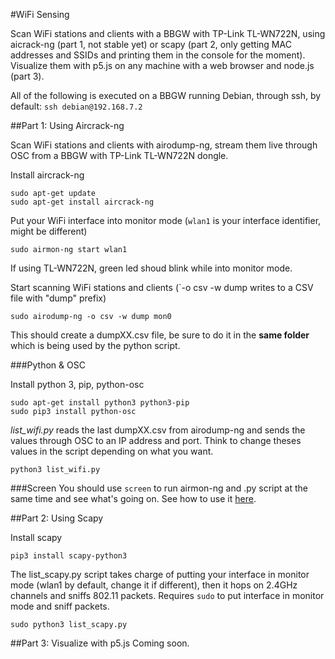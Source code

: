 #WiFi Sensing

Scan WiFi stations and clients with a BBGW with TP-Link TL-WN722N, using aicrack-ng (part 1, not stable yet) or scapy (part 2, only getting MAC addresses and SSIDs and printing them in the console for the moment).
Visualize them with p5.js on any machine with a web browser and node.js (part 3).

All of the following is executed on a BBGW running Debian, through ssh, by default: `ssh debian@192.168.7.2`

##Part 1: Using Aircrack-ng

Scan WiFi stations and clients with airodump-ng, stream them live through OSC from a BBGW with TP-Link TL-WN722N dongle. 

Install aircrack-ng
```
sudo apt-get update
sudo apt-get install aircrack-ng
```

Put your WiFi interface into monitor mode (`wlan1` is your interface identifier, might be different)
```
sudo airmon-ng start wlan1
```
If using TL-WN722N, green led shoud blink while into monitor mode.


Start scanning WiFi stations and clients (`-o csv -w dump writes to a CSV file with "dump" prefix)
```
sudo airodump-ng -o csv -w dump mon0
```
This should create a dumpXX.csv file, be sure to do it in the __same folder__ which is being used by the python script.

###Python & OSC

Install python 3, pip, python-osc
```
sudo apt-get install python3 python3-pip
sudo pip3 install python-osc
```
_list_wifi.py_ reads the last dumpXX.csv from airodump-ng and sends the values through OSC to an IP address and port. Think to change theses values in the script depending on what you want.
```
python3 list_wifi.py
```

###Screen
You should use `screen` to run airmon-ng and .py script at the same time and see what's going on.
See how to use it [here](http://aperiodic.net/screen/quick_reference).

##Part 2: Using Scapy

Install scapy

```
pip3 install scapy-python3
```
The list_scapy.py script takes charge of putting your interface in monitor mode (wlan1 by default, change it if different), then it hops on 2.4GHz channels and sniffs 802.11 packets. Requires `sudo` to put interface in monitor mode and sniff packets.
```
sudo python3 list_scapy.py
```

##Part 3: Visualize with p5.js
Coming soon.